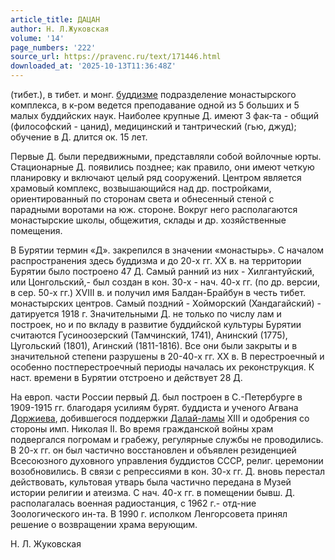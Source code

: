 ```yaml
---
article_title: ДАЦАН
author: Н. Л.Жуковская
volume: '14'
page_numbers: '222'
source_url: https://pravenc.ru/text/171446.html
downloaded_at: '2025-10-13T11:36:48Z'
---
```


(тибет.), в тибет. и монг. [буддизме](https://pravenc.ru/text/Буддизм.html) подразделение монастырского комплекса, в к-ром ведется преподавание одной из 5 больших и 5 малых буддийских наук. Наиболее крупные Д. имеют 3 фак-та - общий (философский - цанид), медицинский и тантрический (гью, джуд); обучение в Д. длится ок. 15 лет.

Первые Д. были передвижными, представляли собой войлочные юрты. Стационарные Д. появились позднее; как правило, они имеют четкую планировку и включают целый ряд сооружений. Центром является храмовый комплекс, возвышающийся над др. постройками, ориентированный по сторонам света и обнесенный стеной с парадными воротами на юж. стороне. Вокруг него располагаются монастырские школы, общежития, склады и др. хозяйственные помещения.

В Бурятии термин «Д». закрепился в значении «монастырь». С началом распространения здесь буддизма и до 20-х гг. XX в. на территории Бурятии было построено 47 Д. Самый ранний из них - Хилгантуйский, или Цонгольский,- был создан в кон. 30-х - нач. 40-х гг. (по др. версии, в сер. 50-х гг.) XVIII в. и получил имя Балдан-Брайбун в честь тибет. монастырских центров. Самый поздний - Хойморский (Хандагайский) - датируется 1918 г. Значительными Д. не только по числу лам и построек, но и по вкладу в развитие буддийской культуры Бурятии считаются Гусиноозерский (Тамчинский, 1741), Анинский (1775), Цугольский (1801), Агинский (1811-1816). Все они были закрыты и в значительной степени разрушены в 20-40-х гг. XX в. В перестроечный и особенно постперестроечный периоды началась их реконструкция. К наст. времени в Бурятии отстроено и действует 28 Д.

На европ. части России первый Д. был построен в С.-Петербурге в 1909-1915 гг. благодаря усилиям бурят. буддиста и ученого Агвана [Доржиева](https://pravenc.ru/text/Доржиева.html), добившегося поддержки [Далай-ламы](https://pravenc.ru/text/Далай-ламы.html) XIII и одобрения cо стороны имп. Николая II. Во время гражданской войны храм подвергался погромам и грабежу, регулярные службы не проводились. В 20-х гг. он был частично восстановлен и объявлен резиденцией Всесоюзного духовного управления буддистов СССР, религ. церемонии возобновились. В связи с репрессиями в кон. 30-х гг. Д. вновь перестал действовать, культовая утварь была частично передана в Музей истории религии и атеизма. С нач. 40-х гг. в помещении бывш. Д. располагалась военная радиостанция, с 1962 г.- отд-ние Зоологического ин-та. В 1990 г. исполком Ленгорсовета принял решение о возвращении храма верующим.

Н. Л.  Жуковская
